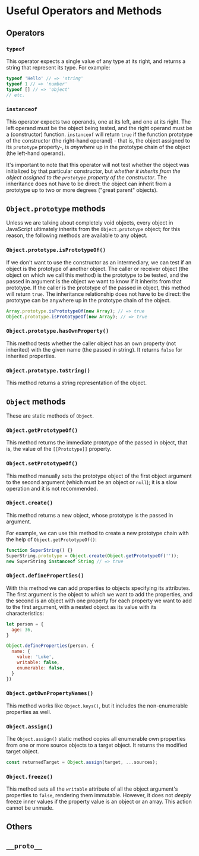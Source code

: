 # Useful Operators and Methods

## Operators

### `typeof`

This operator expects a single value of any type at its right, and returns a string that represent its type. For example:

```js
typeof 'Hello' // => 'string'
typeof 1 // => 'number'
typeof [] // => 'object'
// etc.
```

### `instanceof`

This operator expects two operands, one at its left, and one at its right. The left operand must be the object being tested, and the right operand must be a (constructor) function. `instanceof` will return `true` if the function prototype of the constructor (the right-hand operand) - that is, the object assigned to its `prototype` property-, is _anywhere_ up in the prototype chain of the object (the left-hand operand).

It's important to note that this operator will not test whether the object was initialized by that particular constructor, but _whether it inherits from the object assigned to the `prototype` property of the constructor_. The inheritance does not have to be direct: the object can inherit from a prototype up to two or more degrees ("great parent" objects).

## `Object.prototype` methods

Unless we are talking about completely void objects, every object in JavaScript ultimately inherits from the `Object.prototype` object; for this reason, the following methods are available to any object.

### `Object.prototype.isPrototypeOf()`

If we don't want to use the constructor as an intermediary, we can test if an object is the prototype of another object. The caller or receiver object (the object on which we call this method) is the prototype to be tested, and the passed in argument is the object we want to know if it inherits from that prototype. If the caller is the prototype of the passed in object, this method will return `true`. The inheritance relationship does not have to be direct: the prototype can be anywhere up in the prototype chain of the object.

```js
Array.prototype.isPrototypeOf(new Array); // => true
Object.prototype.isPrototypeOf(new Array); // => true
```

### `Object.prototype.hasOwnProperty()`

This method tests whether the caller object has an own property (not inherited) with the given name (the passed in string). It returns `false` for inherited properties.

### `Object.prototype.toString()`

This method returns a string representation of the object.

## `Object` methods

These are static methods of `Object`.

### `Object.getPrototypeOf()`

This method returns the immediate prototype of the passed in object, that is, the value of the `[[Prototype]]` property.


### `Object.setPrototypeOf()`

This method manually sets the prototype object of the first object argument to the second argument (which must be an object or `null`); it is a slow operation and it is not recommended.

### `Object.create()`

This method returns a new object, whose prototype is the passed in argument. 

For example, we can use this method to create a new prototype chain with the help of `Object.getPrototypeOf()`:

```js
function SuperString() {}
SuperString.prototype = Object.create(Object.getPrototypeOf(''));
new SuperString instanceof String // => true
```

### `Object.defineProperties()`

With this method we can add properties to objects specifying its attributes. The first argument is the object to which we want to add the properties, and the second is an object with one property for each property we want to add to the first argument, with a nested object as its value with its characteristics:

```js
let person = {
  age: 36,
}

Object.defineProperties(person, {
  name: {
    value: 'Luke',
    writable: false,
    enumerable: false,
  }
})
```

### `Object.getOwnPropertyNames()`

This method works like `Object.keys()`, but it includes the non-enumerable properties as well.

### `Object.assign()`

The `Object.assign()` static method copies all enumerable own properties from one or more source objects to a target object. It returns the modified target object.

```js
const returnedTarget = Object.assign(target, ...sources);
```

### `Object.freeze()`

This method sets all the `writable` attribute of all the object argument's properties to `false`, rendering them immutable. However, it does not _deeply_ freeze inner values if the property value is an object or an array. This action cannot be unmade.

## Others


## `__proto__`





